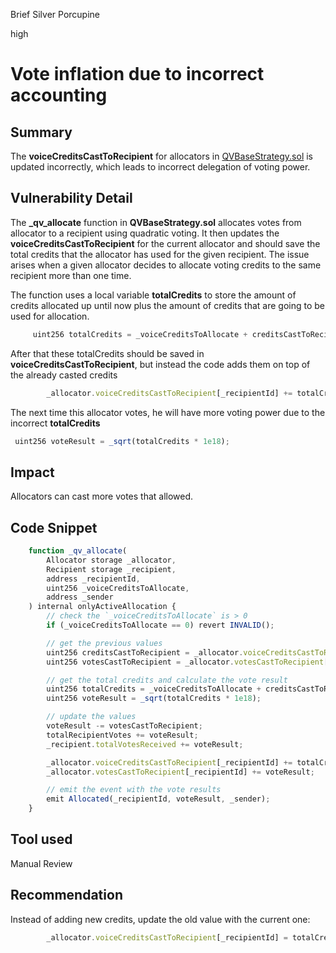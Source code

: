 Brief Silver Porcupine

high

# Vote inflation due to incorrect accounting
## Summary
The **voiceCreditsCastToRecipient** for allocators in [QVBaseStrategy.sol](https://github.com/allo-protocol/allo-v2/blob/8a41a342a0de7a2d5d7dbc5395d1da44cb811348/contracts/strategies/qv-base/QVBaseStrategy.sol#L506-L534) is updated incorrectly, which leads to incorrect delegation of voting power.

## Vulnerability Detail

The **_qv_allocate** function in **QVBaseStrategy.sol** allocates votes from allocator to a recipient using quadratic voting. It then updates the **voiceCreditsCastToRecipient** for the current allocator and should save the total credits that the allocator has used for the given recipient. The issue arises when a given allocator decides to allocate voting credits to the same recipient more than one time.

The function uses a local variable **totalCredits** to store the amount of credits allocated up until now plus the amount of credits that are going to be used for allocation.

```jsx
     uint256 totalCredits = _voiceCreditsToAllocate + creditsCastToRecipient;
```

After that these totalCredits should be saved in **voiceCreditsCastToRecipient**, but instead the code adds them on top of the already casted credits

```jsx
        _allocator.voiceCreditsCastToRecipient[_recipientId] += totalCredits;
```

The next time this allocator votes, he will have more voting power due to the incorrect **totalCredits**

```jsx
 uint256 voteResult = _sqrt(totalCredits * 1e18);
```
## Impact

Allocators can cast more votes that allowed.

## Code Snippet

```jsx
    function _qv_allocate(
        Allocator storage _allocator,
        Recipient storage _recipient,
        address _recipientId,
        uint256 _voiceCreditsToAllocate,
        address _sender
    ) internal onlyActiveAllocation {
        // check the `_voiceCreditsToAllocate` is > 0
        if (_voiceCreditsToAllocate == 0) revert INVALID();

        // get the previous values
        uint256 creditsCastToRecipient = _allocator.voiceCreditsCastToRecipient[_recipientId];
        uint256 votesCastToRecipient = _allocator.votesCastToRecipient[_recipientId];

        // get the total credits and calculate the vote result
        uint256 totalCredits = _voiceCreditsToAllocate + creditsCastToRecipient;
        uint256 voteResult = _sqrt(totalCredits * 1e18);

        // update the values
        voteResult -= votesCastToRecipient;
        totalRecipientVotes += voteResult;
        _recipient.totalVotesReceived += voteResult;

        _allocator.voiceCreditsCastToRecipient[_recipientId] += totalCredits;
        _allocator.votesCastToRecipient[_recipientId] += voteResult;

        // emit the event with the vote results
        emit Allocated(_recipientId, voteResult, _sender);
    }
```

## Tool used

Manual Review

## Recommendation

Instead of adding new credits, update the old value with the current one: 

```jsx
        _allocator.voiceCreditsCastToRecipient[_recipientId] = totalCredits;
```
